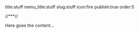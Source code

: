 title:stuff
menu_title:stuff
slug:stuff
icon:fire
publish:true
order:5

//***//

Here goes the content...